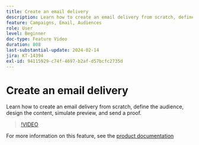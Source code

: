 ```yaml
---
title: Create an email delivery
description: Learn how to create an email delivery from scratch, define the audience, design the content, simulate preview, and send a proof.
feature: Campaigns, Email, Audiences
role: User
level: Beginner
doc-type: Feature Video
duration: 808
last-substantial-update: 2024-02-14
jira: KT-14394
exl-id: 94115929-c74f-4697-b2af-d57bcfc2735d
---
```

# Create an email delivery

Learn how to create an email delivery from scratch, define the audience, design the content, simulate preview, and send a proof.

>[!VIDEO](https://video.tv.adobe.com/v/3425866/?learn=on)

For more information on this feature, see the [product documentation](https://experienceleague.adobe.com/docs/campaign-web/v8/msg/gs-deliveries.html?lang=en)
